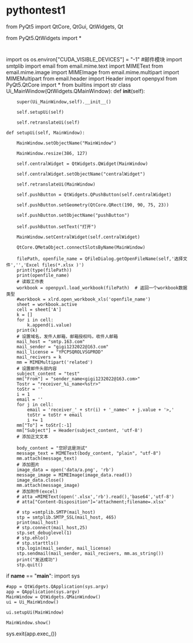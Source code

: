# pythontest1
from PyQt5 import QtCore, QtGui, QtWidgets, Qt

from PyQt5.QtWidgets import *
#
import os
os.environ["CUDA_VISIBLE_DEVICES"] = "-1"
#邮件模块
import smtplib
import email
from email.mime.text import MIMEText
from email.mime.image import MIMEImage
from email.mime.multipart import MIMEMultipart
from email.header import  Header
import openpyxl
from PyQt5.QtCore import *
from  builtins import str
class Ui_MainWindow(QtWidgets.QMainWindow):
    def __init__(self):

        super(Ui_MainWindow,self).__init__()

        self.setupUi(self)

        self.retranslateUi(self)

    def setupUi(self, MainWindow):

        MainWindow.setObjectName("MainWindow")

        MainWindow.resize(386, 127)

        self.centralWidget = QtWidgets.QWidget(MainWindow)

        self.centralWidget.setObjectName("centralWidget")

        self.retranslateUi(MainWindow)

        self.pushButton = QtWidgets.QPushButton(self.centralWidget)

        self.pushButton.setGeometry(QtCore.QRect(190, 90, 75, 23))

        self.pushButton.setObjectName("pushButton")

        self.pushButton.setText("打开")

        MainWindow.setCentralWidget(self.centralWidget)

        QtCore.QMetaObject.connectSlotsByName(MainWindow)

        filePath, openfile_name = QFileDialog.getOpenFileName(self,'选择文件','','Excel files(*.xlsx )')
        print(type(filePath))
        print(openfile_name)
        # 读取工作表
        workbook = openpyxl.load_workbook(filePath)  # 返回一个workbook数据类型
        #workbook = xlrd.open_workbook_xls('openfile_name')
        sheet = workbook.active
        cell = sheet['A']
        k = []
        for i in cell:
            k.append(i.value)
        print(k)
        # 设置域名，发件人邮箱，邮箱授权吗，收件人邮箱
        mail_host = "smtp.163.com"
        mail_sender = "gigi1232022@163.com"
        mail_license = "YPCPSQROLVSGPRDD"
        mail_recivers = k
        mm = MIMEMultipart('related')
        # 设置邮件头部内容
        subject_content = "test"
        mm["From"] = "sender_name<gigi1232022@163.com>"
        Tostr = "receiver_%i_name<%str>"
        toStr = ''
        i = 1
        email = ''
        for j in cell:
            email = 'receiver_' + str(i) + '_name<' + j.value + '>,'
            toStr = toStr + email
            i += 1
        mm["To"] = toStr[:-1]
        mm["Subject"] = Header(subject_content, 'utf-8')
        # 添加正文文本

        body_content = "您好这是测试"
        message_text = MIMEText(body_content, "plain", "utf-8")
        mm.attach(message_text)
        # 添加图片
        image_data = open('data/a.png', 'rb')
        message_image = MIMEImage(image_data.read())
        image_data.close()
        mm.attach(message_image)
        # 添加附件(excel)
        # atta =MIMEText(open('.xlsx','rb').read(),'base64','utf-8')
        # atta["Content-Disposition"]='attachment;filename=.xlsx'

        # stp =smtplib.SMTP(mail_host)
        stp = smtplib.SMTP_SSL(mail_host, 465)
        print(mail_host)
        # stp.connect(mail_host,25)
        stp.set_debuglevel(1)
        # stp.ehlo()
        # stp.starttls()
        stp.login(mail_sender, mail_license)
        stp.sendmail(mail_sender, mail_recivers, mm.as_string())
        print("发送成功")
        stp.quit()
if __name__ == "__main__":
    import sys

    #app = QtWidgets.QApplication(sys.argv)
    app = QApplication(sys.argv)
    MainWindow = QtWidgets.QMainWindow()
    ui = Ui_MainWindow()

    ui.setupUi(MainWindow)

    MainWindow.show()
sys.exit(app.exec_())


